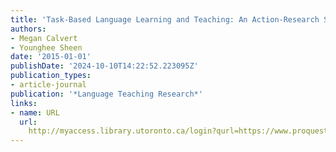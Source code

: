 ```yaml
---
title: 'Task-Based Language Learning and Teaching: An Action-Research Study'
authors:
- Megan Calvert
- Younghee Sheen
date: '2015-01-01'
publishDate: '2024-10-10T14:22:52.223095Z'
publication_types:
- article-journal
publication: '*Language Teaching Research*'
links:
- name: URL
  url: 
    http://myaccess.library.utoronto.ca/login?qurl=https://www.proquest.com/docview/1697489182?accountid=14771&bdid=38382&_bd=mVaYRDp29mHZjWS04K1detKrVbQ%3D
---
```

